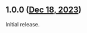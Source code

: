 ## 1.0.0 ([Dec 18, 2023](https://github.com/ramensoftware/windhawk-mods/blob/4978c5bea9e9fd35b5176a8531ce8b4c56afac05/mods/aero-tray.wh.cpp))

Initial release.
